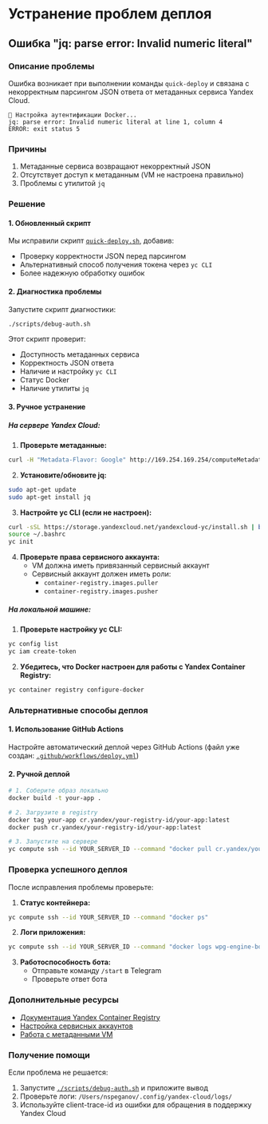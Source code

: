 # Устранение проблем деплоя

## Ошибка "jq: parse error: Invalid numeric literal"

### Описание проблемы
Ошибка возникает при выполнении команды `quick-deploy` и связана с некорректным парсингом JSON ответа от метаданных сервиса Yandex Cloud.

```
🔐 Настройка аутентификации Docker...
jq: parse error: Invalid numeric literal at line 1, column 4
ERROR: exit status 5
```

### Причины
1. Метаданные сервиса возвращают некорректный JSON
2. Отсутствует доступ к метаданным (VM не настроена правильно)
3. Проблемы с утилитой `jq`

### Решение

#### 1. Обновленный скрипт
Мы исправили скрипт [`quick-deploy.sh`](scripts/quick-deploy.sh), добавив:
- Проверку корректности JSON перед парсингом
- Альтернативный способ получения токена через `yc CLI`
- Более надежную обработку ошибок

#### 2. Диагностика проблемы
Запустите скрипт диагностики:
```bash
./scripts/debug-auth.sh
```

Этот скрипт проверит:
- Доступность метаданных сервиса
- Корректность JSON ответа
- Наличие и настройку `yc CLI`
- Статус Docker
- Наличие утилиты `jq`

#### 3. Ручное устранение

##### На сервере Yandex Cloud:

1. **Проверьте метаданные:**
```bash
curl -H "Metadata-Flavor: Google" http://169.254.169.254/computeMetadata/v1/instance/service-accounts/default/token
```

2. **Установите/обновите jq:**
```bash
sudo apt-get update
sudo apt-get install jq
```

3. **Настройте yc CLI (если не настроен):**
```bash
curl -sSL https://storage.yandexcloud.net/yandexcloud-yc/install.sh | bash
source ~/.bashrc
yc init
```

4. **Проверьте права сервисного аккаунта:**
   - VM должна иметь привязанный сервисный аккаунт
   - Сервисный аккаунт должен иметь роли:
     - `container-registry.images.puller`
     - `container-registry.images.pusher`

##### На локальной машине:

1. **Проверьте настройку yc CLI:**
```bash
yc config list
yc iam create-token
```

2. **Убедитесь, что Docker настроен для работы с Yandex Container Registry:**
```bash
yc container registry configure-docker
```

### Альтернативные способы деплоя

#### 1. Использование GitHub Actions
Настройте автоматический деплой через GitHub Actions (файл уже создан: [`.github/workflows/deploy.yml`](.github/workflows/deploy.yml))

#### 2. Ручной деплой
```bash
# 1. Соберите образ локально
docker build -t your-app .

# 2. Загрузите в registry
docker tag your-app cr.yandex/your-registry-id/your-app:latest
docker push cr.yandex/your-registry-id/your-app:latest

# 3. Запустите на сервере
yc compute ssh --id YOUR_SERVER_ID --command "docker pull cr.yandex/your-registry-id/your-app:latest && docker run -d --name your-app your-app:latest"
```

### Проверка успешного деплоя

После исправления проблемы проверьте:

1. **Статус контейнера:**
```bash
yc compute ssh --id YOUR_SERVER_ID --command "docker ps"
```

2. **Логи приложения:**
```bash
yc compute ssh --id YOUR_SERVER_ID --command "docker logs wpg-engine-bot"
```

3. **Работоспособность бота:**
   - Отправьте команду `/start` в Telegram
   - Проверьте ответ бота

### Дополнительные ресурсы

- [Документация Yandex Container Registry](https://cloud.yandex.ru/docs/container-registry/)
- [Настройка сервисных аккаунтов](https://cloud.yandex.ru/docs/iam/operations/sa/create)
- [Работа с метаданными VM](https://cloud.yandex.ru/docs/compute/operations/vm-info/get-info#metadata)

### Получение помощи

Если проблема не решается:

1. Запустите [`./scripts/debug-auth.sh`](scripts/debug-auth.sh) и приложите вывод
2. Проверьте логи: `/Users/nspeganov/.config/yandex-cloud/logs/`
3. Используйте client-trace-id из ошибки для обращения в поддержку Yandex Cloud